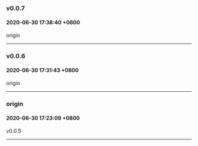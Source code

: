 ### v0.0.7
#### 2020-06-30 17:38:40 +0800

origin

---

### v0.0.6
#### 2020-06-30 17:31:43 +0800

origin

---

### origin
#### 2020-06-30 17:23:09 +0800

v0.0.5

---

